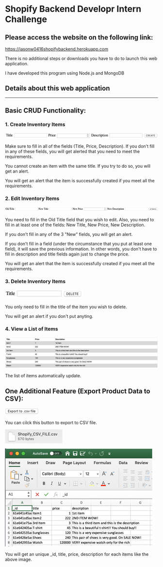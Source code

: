 # Shopify Backend Developr Intern Challenge 


## Please access the website on the following link:
https://jasonw0416shopifybackend.herokuapp.com

There is no additional steps or downloads you have to do to launch this web application.

I have developed this program using Node.js and MongoDB

## Details about this web application ##
***

Basic CRUD Functionality:
---

### 1. Create Inventory Items

![Screenshot](/Images/readme_image.png?)

Make sure to fill in all of the fields (Title, Price, Description). If you don't fill in any of these fields, you will get alerted that you need to meet the requirements. 

You cannot create an item with the same title. If you try to do so, you will get an alert.

You will get an alert that the item is successfully created if you meet all the requirements.


### 2. Edit Inventory Items

![Screenshot](/Images/readme_image2.png?)

You need to fill in the Old Title field that you wish to edit. Also, you need to fill in at least one of the fields: New Title, New Price, New Description. 

If you don't fill in any of the 3 "New" fields, you will get an alert.

If you don't fill in a field (under the circumstance that you put at least one field), it will save the previous information. In other words, you don't have to fill in description and title fields again just to change the price.

You will get an alert that the item is successfully created if you meet all the requirements.

### 3. Delete Inventory Items

![Screenshot](/Images/readme_image3.png?)

You only need to fill in the title of the item you wish to delete. 

You will get an alert if you don't put anyting.


### 4. View a List of Items

![Screenshot](/Images/readme_image4.png?)

The list of items automatically update. 

One Additional Feature (Export Product Data to CSV):
---

![Screenshot](/Images/readme_image5.png?)

You can cilck this button to export to CSV file. 

![Screenshot](/Images/readme_image7.png?)

![Screenshot](/Images/readme_image6.png?)

You will get an unique _id, title, price, description for each items like the above image. 





